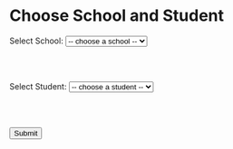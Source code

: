 <!DOCTYPE html>
<html>
<head>
  <meta charset="utf-8">
  <title>Select School & Student</title>
</head>
<body>
  <h1>Choose School and Student</h1>

  <label for="schoolSelect">Select School:</label>
  <select id="schoolSelect">
    <option value="">-- choose a school --</option>
  </select>

  <br><br>

  <label for="studentSelect">Select Student:</label>
  <select id="studentSelect">
    <option value="">-- choose a student --</option>
  </select>

  <br><br>

  <button id="submitBtn">Submit</button>
  <p id="statusMsg" style="color: green;"></p>

  <script>
    const endpoint = 'https://script.google.com/macros/s/YOUR_SCRIPT_ID/exec'; // Replace with your Web App URL

    let data = null;

    async function fetchData() {
      const resp = await fetch(endpoint);
      if (!resp.ok) {
        console.error('Failed to fetch data', resp.status, resp.statusText);
        return;
      }
      data = await resp.json();
      populateSchools();
    }

    function populateSchools() {
      const schoolSelect = document.getElementById('schoolSelect');
      schoolSelect.innerHTML = '<option value="">-- choose a school --</option>';
      data.schools.forEach(schoolName => {
        const opt = document.createElement('option');
        opt.value = schoolName;
        opt.text = schoolName;
        schoolSelect.appendChild(opt);
      });
    }

    function onSchoolChange() {
      const schoolSelect = document.getElementById('schoolSelect');
      const studentSelect = document.getElementById('studentSelect');
      const selectedSchool = schoolSelect.value;

      studentSelect.innerHTML = '<option value="">-- choose a student --</option>';

      if (selectedSchool && data.studentsBySchool[selectedSchool]) {
        data.studentsBySchool[selectedSchool].forEach(studentName => {
          const opt = document.createElement('option');
          opt.value = studentName;
          opt.text = studentName;
          studentSelect.appendChild(opt);
        });
      }
    }

    async function submitForm() {
      const school = document.getElementById('schoolSelect').value;
      const student = document.getElementById('studentSelect').value;
      const statusMsg = document.getElementById('statusMsg');

      if (!school || !student) {
        statusMsg.style.color = 'red';
        statusMsg.textContent = 'Please select both school and student.';
        return;
      }

      try {
        const resp = await fetch(endpoint, {
          method: 'POST',
          body: JSON.stringify({ school, student }),
          headers: {
            'Content-Type': 'application/json'
          }
        });

        const result = await resp.json();

        if (result.status === 'success') {
          statusMsg.style.color = 'green';
          statusMsg.textContent = 'Submission successful!';
        } else {
          throw new Error(result.message || 'Unknown error');
        }
      } catch (error) {
        console.error('Submission error:', error);
        statusMsg.style.color = 'red';
        statusMsg.textContent = 'Submission failed: ' + error.message;
      }
    }

    document.getElementById('schoolSelect').addEventListener('change', onSchoolChange);
    document.getElementById('submitBtn').addEventListener('click', submitForm);

    fetchData().catch(err => console.error('Error fetching data:', err));
  </script>
</body>
</html>
